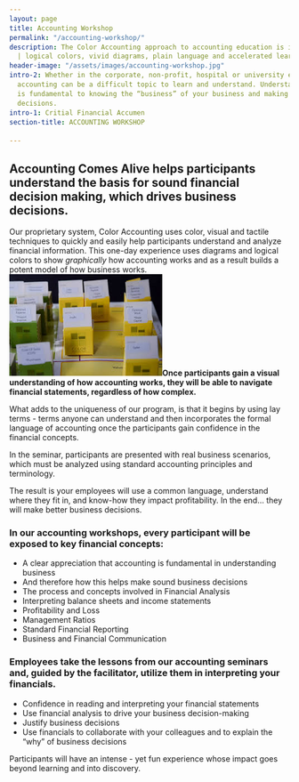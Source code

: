 ```yaml
---
layout: page
title: Accounting Workshop
permalink: "/accounting-workshop/"
description: The Color Accounting approach to accounting education is interactive
  | logical colors, vivid diagrams, plain language and accelerated learning techniques.
header-image: "/assets/images/accounting-workshop.jpg"
intro-2: Whether in the corporate, non-profit, hospital or university environment,
  accounting can be a difficult topic to learn and understand. Understanding accounting
  is fundamental to knowing the “business” of your business and making sound business
  decisions.
intro-1: Critial Financial Accumen
section-title: ACCOUNTING WORKSHOP

---
```

## Accounting Comes Alive helps participants understand the basis for sound financial decision making, which drives business decisions.

Our proprietary system, Color Accounting uses color, visual and tactile techniques to quickly and easily help participants understand and analyze financial information. This one-day experience uses diagrams and logical colors to show _graphically_ how accounting works and as a result builds a potent model of how business works. ![](/assets/images/color-accounting.jpeg)**Once participants gain a visual understanding of how accounting works, they will be able to navigate financial statements, regardless of how complex.**

What adds to the uniqueness of our program, is that it begins by using lay terms - terms anyone can understand and then incorporates the formal language of accounting once the participants gain confidence in the financial concepts.

In the seminar, participants are presented with real business scenarios, which must be analyzed using standard accounting principles and terminology.

The result is your employees will use a common language, understand where they fit in, and know-how they impact profitability. In the end... they will make better business decisions.

### In our accounting workshops, every participant will be exposed to key financial concepts:

* A clear appreciation that accounting is fundamental in understanding business
* And therefore how this helps make sound business decisions
* The process and concepts involved in Financial Analysis
* Interpreting balance sheets and income statements
* Profitability and Loss
* Management Ratios
* Standard Financial Reporting
* Business and Financial Communication

### Employees take the lessons from our accounting seminars and, guided by the facilitator, utilize them in interpreting your financials.

* Confidence in reading and interpreting your financial statements
* Use financial analysis to drive your business decision-making
* Justify business decisions
* Use financials to collaborate with your colleagues and to explain the “why” of  business decisions

Participants will have an intense - yet fun experience whose impact goes beyond learning and into discovery.